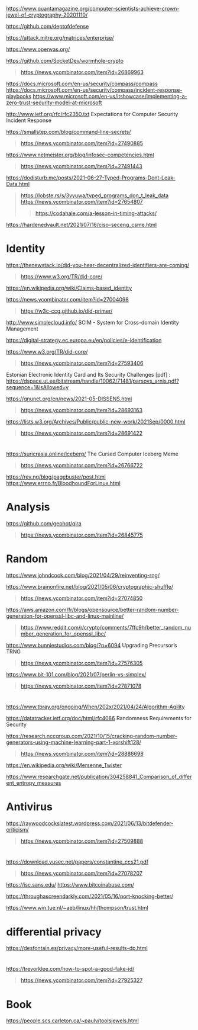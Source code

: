 https://www.quantamagazine.org/computer-scientists-achieve-crown-jewel-of-cryptography-20201110/

https://github.com/deptofdefense

https://attack.mitre.org/matrices/enterprise/

https://www.openvas.org/

https://github.com/SocketDev/wormhole-crypto
> https://news.ycombinator.com/item?id=26869963

https://docs.microsoft.com/en-us/security/compass/compass
https://docs.microsoft.com/en-us/security/compass/incident-response-playbooks
https://www.microsoft.com/en-us/itshowcase/implementing-a-zero-trust-security-model-at-microsoft

http://www.ietf.org/rfc/rfc2350.txt  Expectations for Computer Security Incident Response

https://smallstep.com/blog/command-line-secrets/
> https://news.ycombinator.com/item?id=27490885

https://www.netmeister.org/blog/infosec-competencies.html
> https://news.ycombinator.com/item?id=27491443

https://dodisturb.me/posts/2021-06-27-Typed-Programs-Dont-Leak-Data.html
> https://lobste.rs/s/3vyuwa/typed_programs_don_t_leak_data
> https://news.ycombinator.com/item?id=27654807
> > https://codahale.com/a-lesson-in-timing-attacks/

https://hardenedvault.net/2021/07/16/ciso-seceng_csme.html

# Identity
https://thenewstack.io/did-you-hear-decentralized-identifiers-are-coming/
> https://www.w3.org/TR/did-core/

https://en.wikipedia.org/wiki/Claims-based_identity

https://news.ycombinator.com/item?id=27004098
> https://w3c-ccg.github.io/did-primer/

http://www.simplecloud.info/ SCIM - System for Cross-domain Identity Management

https://digital-strategy.ec.europa.eu/en/policies/e-identification

https://www.w3.org/TR/did-core/
> https://news.ycombinator.com/item?id=27593406

Estonian Electronic Identity Card and Its Security Challenges [pdf] :
https://dspace.ut.ee/bitstream/handle/10062/71481/parsovs_arnis.pdf?sequence=1&isAllowed=y

https://gnunet.org/en/news/2021-05-DISSENS.html
> https://news.ycombinator.com/item?id=28693163

https://lists.w3.org/Archives/Public/public-new-work/2021Sep/0000.html
> https://news.ycombinator.com/item?id=28691422

#
https://suricrasia.online/iceberg/ The Cursed Computer Iceberg Meme
> https://news.ycombinator.com/item?id=26766722

https://rev.ng/blog/pagebuster/post.html
https://www.errno.fr/BloodhoundForLinux.html

# Analysis
https://github.com/geohot/qira
> https://news.ycombinator.com/item?id=26845775

# Random
https://www.johndcook.com/blog/2021/04/29/reinventing-rng/

https://www.brainonfire.net/blog/2021/05/06/cryptographic-shuffle/
> https://news.ycombinator.com/item?id=27074850

https://aws.amazon.com/fr/blogs/opensource/better-random-number-generation-for-openssl-libc-and-linux-mainline/
> https://www.reddit.com/r/crypto/comments/7ffc9h/better_random_number_generation_for_openssl_libc/

https://www.bunniestudios.com/blog/?p=6094 Upgrading Precursor’s TRNG
> https://news.ycombinator.com/item?id=27576305

https://www.bit-101.com/blog/2021/07/perlin-vs-simplex/
> https://news.ycombinator.com/item?id=27871078

#
https://www.tbray.org/ongoing/When/202x/2021/04/24/Algorithm-Agility

https://datatracker.ietf.org/doc/html/rfc4086 Randomness Requirements for Security

https://research.nccgroup.com/2021/10/15/cracking-random-number-generators-using-machine-learning-part-1-xorshift128/
> https://news.ycombinator.com/item?id=28886698

https://en.wikipedia.org/wiki/Mersenne_Twister

https://www.researchgate.net/publication/304258841_Comparison_of_different_entropy_measures

# Antivirus
https://raywoodcockslatest.wordpress.com/2021/06/13/bitdefender-criticism/
> https://news.ycombinator.com/item?id=27509888

#
https://download.vusec.net/papers/constantine_ccs21.pdf
> https://news.ycombinator.com/item?id=27078207

https://isc.sans.edu/
https://www.bitcoinabuse.com/

https://throughascreendarkly.com/2021/05/16/port-knocking-better/

https://www.win.tue.nl/~aeb/linux/hh/thompson/trust.html

# differential privacy
https://desfontain.es/privacy/more-useful-results-dp.html

#
https://trevorklee.com/how-to-spot-a-good-fake-id/
> https://news.ycombinator.com/item?id=27925327

# Book
https://people.scs.carleton.ca/~paulv/toolsjewels.html



